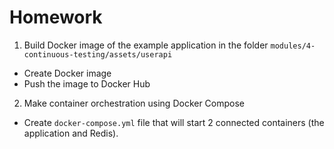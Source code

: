 # Homework

1. Build Docker image of the example application in the folder `modules/4-continuous-testing/assets/userapi`
  - Create Docker image
  - Push the image to Docker Hub

2. Make container orchestration using Docker Compose
  - Create `docker-compose.yml` file that will start 2 connected containers (the application and Redis).
